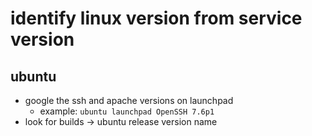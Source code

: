 # identify linux version from service version
## ubuntu
- google the ssh and apache versions on launchpad
  - example: `ubuntu launchpad OpenSSH 7.6p1`
- look for builds -> ubuntu release version name
